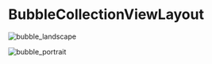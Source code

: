 # BubbleCollectionViewLayout
![bubble_landscape](https://user-images.githubusercontent.com/4393462/33650242-25296696-da87-11e7-8b32-cde7a523edc9.png)


![bubble_portrait](https://user-images.githubusercontent.com/4393462/33650268-3d6bf07a-da87-11e7-833e-3a1fefa27cdc.png)
